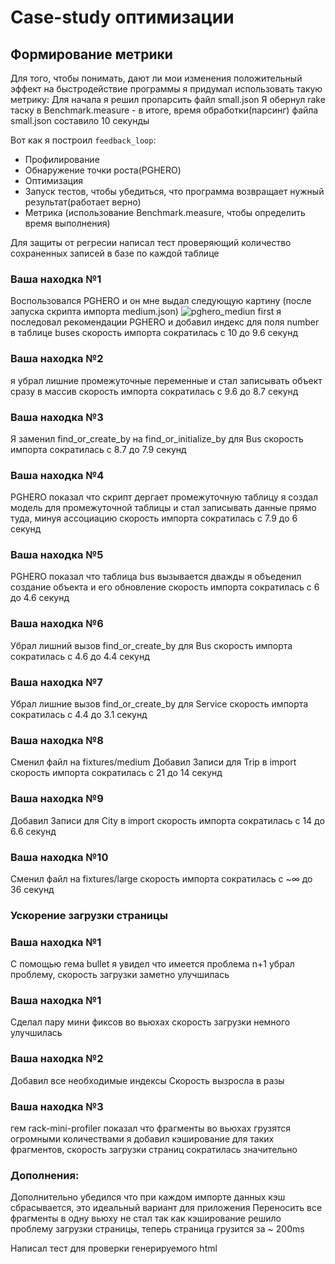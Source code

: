 # Case-study оптимизации

## Формирование метрики
Для того, чтобы понимать, дают ли мои изменения положительный эффект на быстродействие программы я придумал использовать такую метрику:
Для начала я решил пропарсить файл small.json
Я обернул rake таску в Benchmark.measure - в итоге, время обработки(парсинг) файла small.json составило 10 секунды

Вот как я построил `feedback_loop`:

- Профилирование
- Обнаружение точки роста(PGHERO)
- Оптимизация
- Запуск тестов, чтобы убедиться, что программа возвращает нужный результат(работает верно)
- Метрика (использование Benchmark.measure, чтобы определить время выполнения)

Для защиты от регресии написал тест проверяющий количество сохраненных записей в базе по каждой таблице

### Ваша находка №1
Воспользовался PGHERO и он мне выдал следующую картину (после запуска скрипта импорта medium.json)
![pghero_mediun first](https://i.imgur.com/dJrZE3q.png)
я последовал рекомендации PGHERO и добавил индекс для поля number в таблице buses
скорость импорта сократилась с 10 до 9.6 секунд

### Ваша находка №2
я убрал лишние промежуточные переменные и стал записывать объект сразу в массив
скорость импорта сократилась с 9.6 до 8.7 секунд

### Ваша находка №3
Я заменил find_or_create_by на find_or_initialize_by для Bus
скорость импорта сократилась с 8.7 до 7.9 секунд


### Ваша находка №4
PGHERO показал что скрипт дергает промежуточную таблицу
я создал модель для промежуточной таблицы и стал записывать данные прямо туда, минуя ассоциацию
скорость импорта сократилась с 7.9 до 6 секунд

### Ваша находка №5
PGHERO показал что таблица bus вызывается дважды
я объеденил создание объекта и его обновление 
скорость импорта сократилась с 6 до 4.6 секунд

### Ваша находка №6
Убрал лишний вызов find_or_create_by для Bus
скорость импорта сократилась с 4.6 до 4.4 секунд

### Ваша находка №7
Убрал лишние вызов find_or_create_by для Service
скорость импорта сократилась с 4.4 до 3.1 секунд

### Ваша находка №8
Сменил файл на fixtures/medium
Добавил Записи для Trip в import
скорость импорта сократилась с 21 до 14 секунд

### Ваша находка №9
Добавил Записи для City в import
скорость импорта сократилась с 14 до 6.6 секунд

### Ваша находка №10
Сменил файл на fixtures/large
скорость импорта сократилась с ~∞ до 36 секунд

### Ускорение загрузки страницы

### Ваша находка №1
С помощью гема bullet я увидел что имеется проблема n+1
убрал проблему, скорость загрузки заметно улучшилась 

### Ваша находка №1
Сделал пару мини фиксов во вьюхах
скорость загрузки немного улучшилась

### Ваша находка №2
Добавил все необходимые индексы
Скорость вызросла в разы

### Ваша находка №3
гем rack-mini-profiler показал что фрагменты во вьюхах грузятся огромными количествами
я добавил кэширование для таких фрагментов, скорость загрузки страниц сократилась значительно

### Дополнения:
Дополнительно убедился что при каждом импорте данных кэш сбрасывается, это идеальный вариант для приложения
Переносить все фрагменты в одну вьюху не стал так как кэширование решило проблему загрузки страницы, теперь страница грузится за ~ 200ms

Написал тест для проверки генерируемого html 
